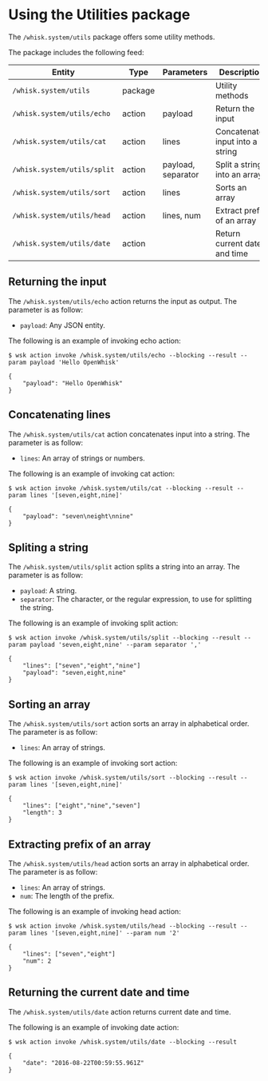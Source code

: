 # Using the Utilities package

The `/whisk.system/utils` package offers some utility methods.

The package includes the following feed:

| Entity | Type | Parameters | Description |
| --- | --- | --- | --- |
| `/whisk.system/utils` | package | | Utility methods |
| `/whisk.system/utils/echo` | action | payload | Return the input |
| `/whisk.system/utils/cat` | action | lines | Concatenates input into a string |
| `/whisk.system/utils/split` | action | payload, separator | Split a string into an array |
| `/whisk.system/utils/sort` | action | lines | Sorts an array |
| `/whisk.system/utils/head` | action | lines, num | Extract prefix of an array |
| `/whisk.system/utils/date` | action | | Return current date and time |

## Returning the input

The `/whisk.system/utils/echo` action returns the input as output. The parameter is as follow:
- `payload`: Any JSON entity.

The following is an example of invoking echo action:
  ```
  $ wsk action invoke /whisk.system/utils/echo --blocking --result --param payload 'Hello OpenWhisk'
  ```

  ```
  {
      "payload": "Hello OpenWhisk"
  }
  ```
## Concatenating lines
The `/whisk.system/utils/cat` action concatenates input into a string. The parameter is as follow:
- `lines`: An array of strings or numbers.

The following is an example of invoking cat action:
  ```
  $ wsk action invoke /whisk.system/utils/cat --blocking --result --param lines '[seven,eight,nine]'
  ```

  ```
  {
      "payload": "seven\neight\nnine"
  }
  ```
## Spliting a string
The `/whisk.system/utils/split` action splits a string into an array. The parameter is as follow:
- `payload`: A string.
- `separator`: The character, or the regular expression, to use for splitting the string.

The following is an example of invoking split action:
  ```
  $ wsk action invoke /whisk.system/utils/split --blocking --result --param payload 'seven,eight,nine' --param separator ','
  ```

  ```
  {
      "lines": ["seven","eight","nine"]
      "payload": "seven,eight,nine"
  }
  ```
## Sorting an array
The `/whisk.system/utils/sort` action sorts an array in alphabetical order. The parameter is as follow:
- `lines`: An array of strings.

The following is an example of invoking sort action:
  ```
  $ wsk action invoke /whisk.system/utils/sort --blocking --result --param lines '[seven,eight,nine]'
  ```

  ```
  {
      "lines": ["eight","nine","seven"]
      "length": 3
  }
  ```
## Extracting prefix of an array
The `/whisk.system/utils/head` action sorts an array in alphabetical order. The parameter is as follow:
- `lines`: An array of strings.
- `num`: The length of the prefix.

The following is an example of invoking head action:
  ```
  $ wsk action invoke /whisk.system/utils/head --blocking --result --param lines '[seven,eight,nine]' --param num '2'
  ```

  ```
  {
      "lines": ["seven","eight"]
      "num": 2
  }
  ```
## Returning the current date and time
The `/whisk.system/utils/date` action returns current date and time. 

The following is an example of invoking date action:
  ```
  $ wsk action invoke /whisk.system/utils/date --blocking --result
  ```

  ```
  {
      "date": "2016-08-22T00:59:55.961Z"
  }
  ```
